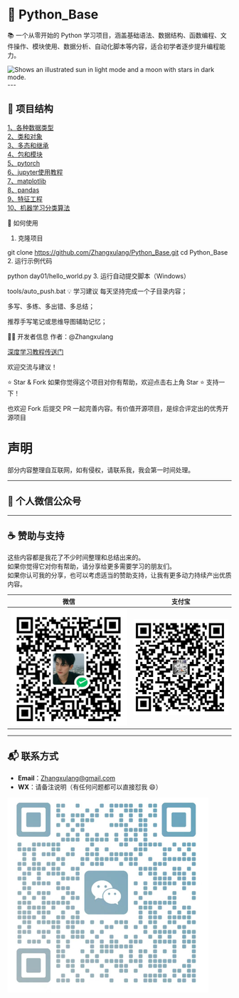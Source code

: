 # 🐍 Python_Base

📚 一个从零开始的 Python 学习项目，涵盖基础语法、数据结构、函数编程、文件操作、模块使用、数据分析、自动化脚本等内容，适合初学者逐步提升编程能力。


<picture>
  <source media="(prefers-color-scheme: dark)" srcset="https://user-images.githubusercontent.com/25423296/163456776-7f95b81a-f1ed-45f7-b7ab-8fa810d529fa.png">
  <source media="(prefers-color-scheme: light)" srcset="https://user-images.githubusercontent.com/25423296/163456779-a8556205-d0a5-45e2-ac17-42d089e3c3f8.png">
  <img alt="Shows an illustrated sun in light mode and a moon with stars in dark mode." src="https://user-images.githubusercontent.com/25423296/163456779-a8556205-d0a5-45e2-ac17-42d089e3c3f8.png">
</picture>
---

## 📁 项目结构

[1、各种数据类型](./day4)\
[2、类和对象](./day5/5-类和对象.py)\
[3、多态和继承](./day6)\
[4、包和模块](./day7/3-使用包.py)\
[5、pytorch](./pytorch)\
[6、jupyter使用教程](./day10)\
[7、matplotlib](./day11)\
[8、pandas](./day12)\
[9、特征工程](./day13/1-特征工程.ipynb)\
[10、机器学习分类算法](./day13/2-机器学习分类算法.ipynb)


🚀 如何使用
1. 克隆项目

git clone https://github.com/Zhangxulang/Python_Base.git
cd Python_Base
2. 运行示例代码

python day01/hello_world.py
3. 运行自动提交脚本（Windows）

tools/auto_push.bat
💡 学习建议
每天坚持完成一个子目录内容；

多写、多练、多出错、多总结；

推荐手写笔记或思维导图辅助记忆；

👨‍💻 开发者信息
作者：@Zhangxulang

[深度学习教程传送门](https://github.com/Zhangxulang/Deep-Learning)



欢迎交流与建议！

⭐ Star & Fork
如果你觉得这个项目对你有帮助，欢迎点击右上角 Star ⭐ 支持一下！

也欢迎 Fork 后提交 PR 一起完善内容。有价值开源项目，是综合评定出的优秀开源项目





# 声明

部分内容整理自互联网，如有侵权，请联系我，我会第一时间处理。

---

## 📝 个人微信公众号
---

## ☕ 赞助与支持
这些内容都是我花了不少时间整理和总结出来的。  
如果你觉得它对你有帮助，请分享给更多需要学习的朋友们。  
如果你认可我的分享，也可以考虑适当的赞助支持，让我有更多动力持续产出优质内容。  

| 微信                                                         | 支付宝                                                       |
| ------------------------------------------------------------ | ------------------------------------------------------------ |
| <img src="./images/wechat_pay.jpg" alt="微信支付" style="zoom: 50%;" /> | <img src="./images/alipay.jpg" alt="支付宝" style="zoom: 33%;" /> |

---

## 📬 联系方式
- **Email**：Zhangxulang@gmail.com  
- **WX**：请备注说明（有任何问题都可以直接怼我 😄）  

<img src="./images/wechat.png" alt="微信二维码" style="zoom:50%;" />
